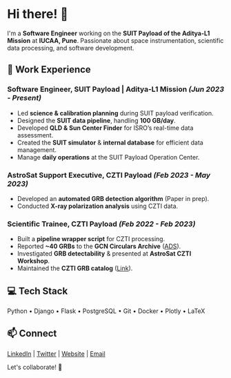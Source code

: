 
# Hi there! 👋

I'm a **Software Engineer** working on the **SUIT Payload of the Aditya-L1 Mission** at **IUCAA, Pune**. Passionate about space instrumentation, scientific data processing, and software development.

## 🚀 Work Experience

### **Software Engineer, SUIT Payload | Aditya-L1 Mission** *(Jun 2023 - Present)*
- Led **science & calibration planning** during SUIT payload verification.
- Designed the **SUIT data pipeline**, handling **100 GB/day**.
- Developed **QLD & Sun Center Finder** for ISRO’s real-time data assessment.
- Created the **SUIT simulator** & **internal database** for efficient data management.
- Manage **daily operations** at the SUIT Payload Operation Center.

### **AstroSat Support Executive, CZTI Payload** *(Feb 2023 - May 2023)*
- Developed an **automated GRB detection algorithm** (Paper in prep).
- Conducted **X-ray polarization analysis** using CZTI data.

### **Scientific Trainee, CZTI Payload** *(Feb 2022 - Feb 2023)*
- Built a **pipeline wrapper script** for CZTI processing.
- Reported **~40 GRBs** to the **GCN Circulars Archive** ([ADS](#)).
- Investigated **GRB detectability** & presented at **AstroSat CZTI Workshop**.
- Maintained the **CZTI GRB catalog** ([Link](#)).

## 💻 Tech Stack
Python • Django • Flask • PostgreSQL • Git • Docker • Plotly • LaTeX

## 📫 Connect
[LinkedIn](#) | [Twitter](#) | [Website](#) | [Email](mailto:your.email@example.com)

Let's collaborate! 🚀

